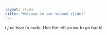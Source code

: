 ```yaml
---
layout: slide
title: "Welcome to our second slide!"
---
```

_I just love to code._
Use the left arrow to go back!
